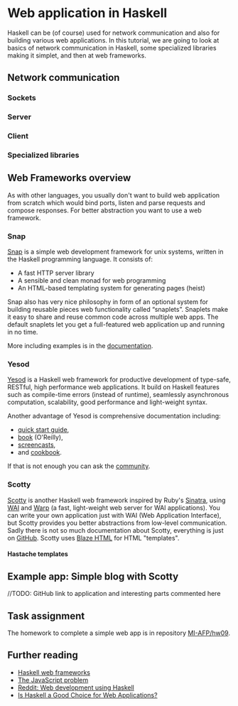 # Web application in Haskell

Haskell can be (of course) used for network communication and also for building various web applications. In this tutorial, we are going to look at basics of network communication in Haskell, some specialized libraries making it simplet, and then at web frameworks. 

## Network communication

### Sockets

### Server

### Client

### Specialized libraries

## Web Frameworks overview

As with other languages, you usually don't want to build web application from scratch which would bind ports, listen and parse requests and compose responses. For better abstraction you want to use a web framework.

### Snap

[Snap](http://snapframework.com) is a simple web development framework for unix systems, written in the Haskell programming language. It consists of:

* A fast HTTP server library
* A sensible and clean monad for web programming
* An HTML-based templating system for generating pages (heist)

Snap also has very nice philosophy in form of an optional system for building reusable pieces web functionality called “snaplets”. Snaplets make it easy to share and reuse common code across multiple web apps. The default snaplets let you get a full-featured web application up and running in no time.

More including examples is in the [documentation](http://snapframework.com/docs).

### Yesod

[Yesod](https://www.yesodweb.com) is a Haskell web framework for productive development of type-safe, RESTful, high performance web applications. It build on Haskell features such as compile-time errors (instead of runtime), seamlessly asynchronous computation, scalability, good performance and light-weight syntax.

Another advantage of Yesod is comprehensive documentation including:

* [quick start guide](https://www.yesodweb.com/page/quickstart),
* [book](https://www.yesodweb.com/book) (O'Reilly),
* [screencasts](https://www.yesodweb.com/page/screencasts),
* and [cookbook](https://github.com/yesodweb/yesod-cookbook).

If that is not enough you can ask the [community](https://www.yesodweb.com/page/community).

### Scotty

[Scotty](https://github.com/scotty-web/scotty) is another Haskell web framework inspired by Ruby's [Sinatra](http://sinatrarb.com), using [WAI](https://hackage.haskell.org/package/wai) and [Warp](https://hackage.haskell.org/package/warp) (a fast, light-weight web server for WAI applications). You can write your own application just with WAI (Web Application Interface), but Scotty provides you better abstractions from low-level communication. Sadly there is not so much documentation about Scotty, everything is just on [GitHub](https://github.com/scotty-web/scotty). Scotty uses [Blaze HTML](https://hackage.haskell.org/package/blaze-html) for HTML "templates".

#### Hastache templates

## Example app: Simple blog with Scotty

//TODO: GitHub link to application and interesting parts commented here

## Task assignment

The homework to complete a simple web app is in repository [MI-AFP/hw09](https://github.com/MI-AFP/hw09).

## Further reading

* [Haskell web frameworks](https://wiki.haskell.org/Web/Frameworks)
* [The JavaScript problem](https://wiki.haskell.org/The_JavaScript_Problem)
* [Reddit: Web development using Haskell](https://www.reddit.com/r/haskell/comments/2wfap0/web_development_using_haskell/)
* [Is Haskell a Good Choice for Web Applications?](http://jekor.com/article/is-haskell-a-good-choice-for-web-applications)
